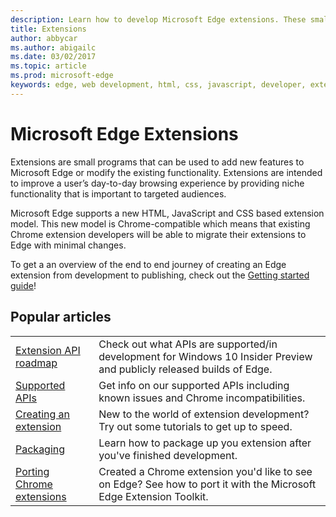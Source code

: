 ```yaml
---
description: Learn how to develop Microsoft Edge extensions. These small programs can be used to add new features to Microsoft Edge or modify existing functionality.
title: Extensions
author: abbycar
ms.author: abigailc
ms.date: 03/02/2017
ms.topic: article
ms.prod: microsoft-edge
keywords: edge, web development, html, css, javascript, developer, extensions
---
```


#  Microsoft Edge Extensions

Extensions are small programs that can be used to add new features to Microsoft Edge or modify the existing functionality. Extensions are intended to improve a user’s day-to-day browsing experience by providing niche functionality that is important to targeted audiences.

Microsoft Edge supports a new HTML, JavaScript and CSS based extension model. This new model is Chrome-compatible which means that existing Chrome extension developers will be able to migrate their extensions to Edge with minimal changes.

To get a an overview of the end to end journey of creating an Edge extension from development to publishing, check out the [Getting started guide](./extensions/getting-started.md)!


## Popular articles

<table>
  <tr>
    <td><a href = "./extensions/api-support/extension-api-roadmap.md">Extension API roadmap</a></td>
    <td>Check out what APIs are supported/in development for Windows 10 Insider Preview and publicly released builds of Edge.</td>
 
  </tr>
  <tr>
    <td><a href = "./extensions/api-support/supported-apis.md">Supported APIs</a></td>
    <td>Get info on our supported APIs including known issues and Chrome incompatibilities.</td>

  </tr>
  <tr>
    <td><a href = "./extensions/guides/creating-an-extension.md">Creating an extension</a></td>
    <td>New to the world of extension development? Try out some tutorials to get up to speed.</td>

  </tr>
  <tr>
    <td><a href = "./extensions/guides/packaging.md">Packaging</a></td>
    <td>Learn how to package up you extension after you've finished development.</td>

  </tr>
  <tr>
    <td><a href = "./extensions/guides/porting-chrome-extensions.md">Porting Chrome extensions</a></td>
    <td>Created a Chrome extension you'd like to see on Edge? See how to port it with the Microsoft Edge Extension Toolkit.</td>

  </tr>
</table>
